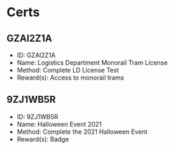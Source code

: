 # Certs

## GZAI2Z1A

- ID: GZAI2Z1A
- Name: Logistics Department Monorail Tram License
- Method: Complete LD License Test
- Reward(s): Access to monorail trams

## 9ZJ1WB5R

- ID: 9ZJ1WB5R
- Name: Halloween Event 2021
- Method: Complete the 2021 Halloween Event
- Reward(s): Badge